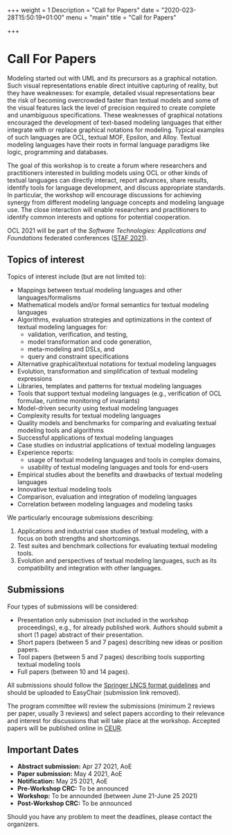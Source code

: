+++
weight = 1
Description = "Call for Papers"
date = "2020-023-28T15:50:19+01:00"
menu = "main"
title = "Call for Papers"


+++


# Call For Papers

Modeling started out with UML and its precursors as a graphical notation.
Such visual representations enable direct intuitive capturing of reality,
but they have weaknesses: for example, detailed visual representations bear
the risk of becoming overcrowded faster than textual models and some of
the visual features lack the level of precision required to create complete
and unambiguous specifications. These weaknesses of graphical notations
encouraged the development of text-based modeling languages that either
integrate with or replace graphical notations for modeling. Typical examples
of such languages are OCL, textual MOF, Epsilon, and Alloy. Textual
modeling languages have their roots in formal language paradigms like logic,
programming and databases.

The goal of this workshop is to create a forum where researchers and practitioners
interested in building models using OCL or other kinds of textual
languages can directly interact, report advances, share results, identify tools
for language development, and discuss appropriate standards. In particular,
the workshop will encourage discussions for achieving synergy from different
modeling language concepts and modeling language use. The close interaction
will enable researchers and practitioners to identify common interests
and options for potential cooperation.

OCL 2021 will be part of the *Software Technologies: Applications and Foundations* 
federated conferences ([STAF 2021](https://staf2021.hvl.no/)).

## Topics of interest

Topics of interest include (but are not limited to):

- Mappings between textual modeling languages and other languages/formalisms
- Mathematical models and/or formal semantics for textual modeling languages
- Algorithms, evaluation strategies and optimizations in the context
  of textual modeling languages for:
  - validation, verification, and testing,
  - model transformation and code generation,
  - meta-modeling and DSLs, and
  - query and constraint specifications
- Alternative graphical/textual notations for textual modeling languages
- Evolution, transformation and simplification of textual modeling
  expressions
- Libraries, templates and patterns for textual modeling languages
- Tools that support textual modeling languages (e.g., verification of
  OCL formulae, runtime monitoring of invariants)
- Model-driven security using textual modeling languages 
- Complexity results for textual modeling languages
- Quality models and benchmarks for comparing and evaluating
  textual modeling tools and algorithms
- Successful applications of textual modeling languages
- Case studies on industrial applications of textual modeling languages
- Experience reports:
  - usage of textual modeling languages and tools in complex domains,
  - usability of textual modeling languages and tools for end-users
- Empirical studies about the benefits and drawbacks of textual modeling
  languages
- Innovative textual modeling tools
- Comparison, evaluation and integration of modeling languages
- Correlation between modeling languages and modeling tasks


We particularly encourage submissions describing:
1. Applications and industrial case studies of textual modeling, with 
a focus on both strengths and shortcomings.
2. Test suites and benchmark collections for evaluating textual 
modeling tools.
3. Evolution and perspectives of textual modeling languages, such as 
its compatibility and integration with other languages.


## Submissions

Four types of submissions will be considered:

* Presentation only submission (not included in the workshop
  proceedings), e.g., for already published work. Authors should
  submit a short (1 page) abstract of their presentation.
* Short papers (between 5 and 7 pages) describing new ideas or
  position papers.
* Tool papers (between 5 and 7 pages) describing tools supporting
  textual modeling tools
* Full papers (between 10 and 14 pages).

All submissions should follow the 
[Springer  LNCS  format  guidelines](ftp://ftp.springernature.com/cs-proceeding/llncs/llncs2e.zip) 
and should be
uploaded to EasyChair (submission link removed).

The program committee will review the submissions (minimum 2 reviews
per paper, usually 3 reviews) and select papers according to their
relevance and interest for discussions that will take place at the
workshop. Accepted papers will be published online in
[CEUR](http://www.ceur-ws.org).

## Important Dates

- **Abstract submission:**     Apr 27 2021, AoE 
- **Paper submission:**        May 4 2021, AoE 
- **Notification:**            May 25 2021, AoE
- **Pre-Workshop CRC:**        To be announced  
- **Workshop:**                To be announded (between June 21-June 25 2021) 
- **Post-Workshop CRC:**       To be announced  

Should you have any problem to meet the deadlines, please contact the organizers.
